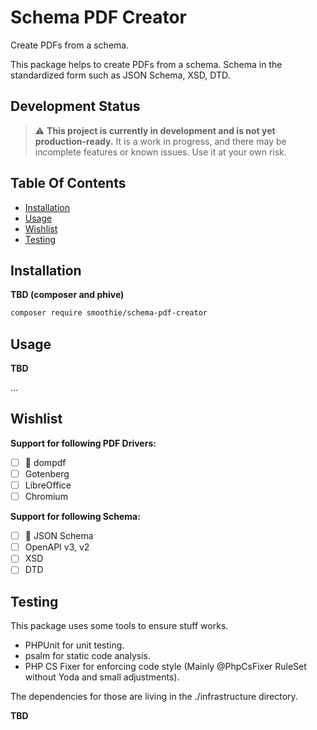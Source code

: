 # Schema PDF Creator

Create PDFs from a schema.

This package helps to create PDFs from a schema. Schema in the standardized form such as
JSON Schema, XSD, DTD.

## Development Status

> :warning: **This project is currently in development and is not yet production-ready.** It is a
> work in progress, and there may be incomplete features or known issues. Use it at your own risk.

## Table Of Contents

* [Installation](#installation)
* [Usage](#usage)
* [Wishlist](#wishlist)
* [Testing](#testing)

## Installation

**TBD (composer and phive)**

```BASH
composer require smoothie/schema-pdf-creator

```

## Usage

**TBD**

...

## Wishlist

**Support for following PDF Drivers:**

- [ ] :construction: dompdf
- [ ] Gotenberg
- [ ] LibreOffice
- [ ] Chromium

**Support for following Schema:**

- [ ] :construction: JSON Schema
- [ ] OpenAPI v3, v2
- [ ] XSD
- [ ] DTD

## Testing

This package uses some tools to ensure stuff works.

- PHPUnit for unit testing.
- psalm for static code analysis.
- PHP CS Fixer for enforcing code style (Mainly @PhpCsFixer RuleSet without Yoda and small
  adjustments).

The dependencies for those are living in the ./infrastructure directory.

**TBD**

